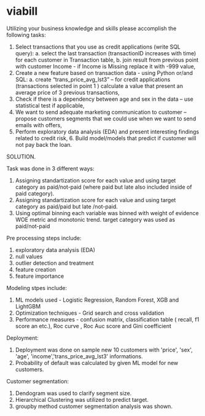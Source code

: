 # viabill


Utilizing your business knowledge and skills please accomplish the following tasks:  
1. Select transactions that you use as credit applications (write SQL query): 
a. select the last transaction (transactionID increases with time) for each customer in  Transaction table, 
b. join result from previous point with customer Income - if Income is Missing replace it  with -999 value,  
2. Create a new feature based on transaction data - using Python or/and SQL: a. create “trans_price_avg_lst3” – for credit applications (transactions selected in point 1 ) calculate a value that present an average price of 3 previous transactions,  
3. Check if there is a dependency between age and sex in the data – use statistical test if  applicable, 
4. We want to send adequate marketing communication to customer – propose customers  segments that we could use when we want to send emails with offers, 
5. Perform exploratory data analysis (EDA) and present interesting findings related to credit risk, 6. Build model/models that predict if customer will not pay back the loan.  


SOLUTION.

Task was done in 3 different ways:

1. Assigning standartization score for each value and using target category as paid/not-paid (where paid but late also included inside of paid category).
2. Assigning standartization score for each value and using target category as paid/paid but late /not-paid.
3. Using optimal binning each variable was binned with weight of evidence WOE metric and monotonic trend. target category was used as paid/not-paid

Pre processing steps include:

1. exploratory data analysis (EDA)
2. null values
3. outlier detection and treatment
4. feature creation
5. feature importance

Modeling stpes include:

1. ML models used - Logistic Regression, Random Forest, XGB and LightGBM
2. Optimization techniques - Grid search and cross validation
3. Performance measures  - confusion matrix, classification table ( recall, f1 score an etc.), Roc curve , Roc Auc score and Gini coefficient

Deployment:

1. Deployment was done on sample new 10 customers with 'price', 'sex', 'age', 'income','trans_price_avg_lst3' informations.
2. Probability of default was calculated by given ML model for new customers.

Customer segmentation:

1. Dendogram was used to clarify segment size.
2. Hierarchical Clustering was utilized to predict target.
3.  groupby method customer segmentation analysis was shown.

